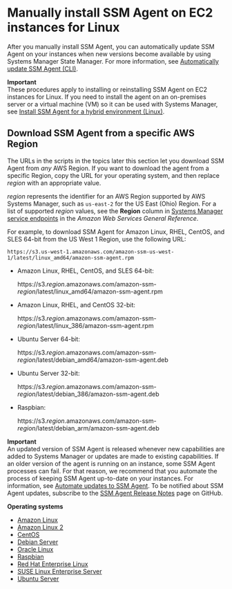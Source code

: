 # Manually install SSM Agent on EC2 instances for Linux<a name="sysman-manual-agent-install"></a>

After you manually install SSM Agent, you can automatically update SSM Agent on your instances when new versions become available by using Systems Manager State Manager\. For more information, see [Automatically update SSM Agent \(CLI\)](sysman-state-cli.md)\.

**Important**  
These procedures apply to installing or reinstalling SSM Agent on EC2 instances for Linux\. If you need to install the agent on an on\-premises server or a virtual machine \(VM\) so it can be used with Systems Manager, see [Install SSM Agent for a hybrid environment \(Linux\)](sysman-install-managed-linux.md)\.

## Download SSM Agent from a specific AWS Region<a name="sysman-install-ssm-agent-specific"></a>

The URLs in the scripts in the topics later this section let you download SSM Agent from *any* AWS Region\. If you want to download the agent from a specific Region, copy the URL for your operating system, and then replace *region* with an appropriate value\.

*region* represents the identifier for an AWS Region supported by AWS Systems Manager, such as `us-east-2` for the US East \(Ohio\) Region\. For a list of supported *region* values, see the **Region** column in [Systems Manager service endpoints](https://docs.aws.amazon.com/general/latest/gr/ssm.html#ssm_region) in the *Amazon Web Services General Reference*\.

For example, to download SSM Agent for Amazon Linux, RHEL, CentOS, and SLES 64\-bit from the US West 1 Region, use the following URL:

```
https://s3.us-west-1.amazonaws.com/amazon-ssm-us-west-1/latest/linux_amd64/amazon-ssm-agent.rpm
```
+ Amazon Linux, RHEL, CentOS, and SLES 64\-bit:

  https://s3\.*region*\.amazonaws\.com/amazon\-ssm\-*region*/latest/linux\_amd64/amazon\-ssm\-agent\.rpm 
+ Amazon Linux, RHEL, and CentOS 32\-bit:

  https://s3\.*region*\.amazonaws\.com/amazon\-ssm\-*region*/latest/linux\_386/amazon\-ssm\-agent\.rpm
+ Ubuntu Server 64\-bit:

  https://s3\.*region*\.amazonaws\.com/amazon\-ssm\-*region*/latest/debian\_amd64/amazon\-ssm\-agent\.deb
+ Ubuntu Server 32\-bit:

  https://s3\.*region*\.amazonaws\.com/amazon\-ssm\-*region*/latest/debian\_386/amazon\-ssm\-agent\.deb
+ Raspbian:

  https://s3\.*region*\.amazonaws\.com/amazon\-ssm\-*region*/latest/debian\_arm/amazon\-ssm\-agent\.deb

**Important**  
An updated version of SSM Agent is released whenever new capabilities are added to Systems Manager or updates are made to existing capabilities\. If an older version of the agent is running on an instance, some SSM Agent processes can fail\. For that reason, we recommend that you automate the process of keeping SSM Agent up\-to\-date on your instances\. For information, see [Automate updates to SSM Agent](ssm-agent-automatic-updates.md)\. To be notified about SSM Agent updates, subscribe to the [SSM Agent Release Notes](https://github.com/aws/amazon-ssm-agent/blob/master/RELEASENOTES.md) page on GitHub\.

**Operating systems**
+ [Amazon Linux](agent-install-al.md)
+ [Amazon Linux 2](agent-install-al2.md)
+ [CentOS](agent-install-centos.md)
+ [Debian Server](agent-install-deb.md)
+ [Oracle Linux](agent-install-oracle.md)
+ [Raspbian](agent-install-raspbianjessie.md)
+ [Red Hat Enterprise Linux](agent-install-rhel.md)
+ [SUSE Linux Enterprise Server](agent-install-sles.md)
+ [Ubuntu Server](agent-install-ubuntu.md)